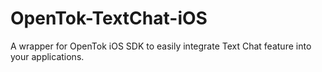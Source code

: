 # OpenTok-TextChat-iOS
A wrapper for OpenTok iOS SDK to easily integrate Text Chat feature into your applications.
